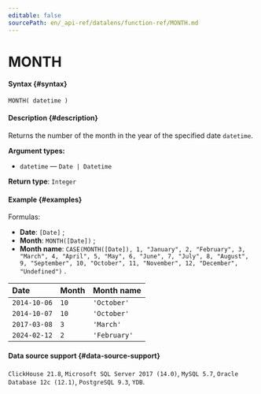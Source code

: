 ```yaml
---
editable: false
sourcePath: en/_api-ref/datalens/function-ref/MONTH.md
---
```


# MONTH



#### Syntax {#syntax}


```
MONTH( datetime )
```

#### Description {#description}
Returns the number of the month in the year of the specified date `datetime`.

**Argument types:**
- `datetime` — `Date | Datetime`


**Return type**: `Integer`

#### Example {#examples}




Formulas:

- **Date**: `[Date]` ;
- **Month**: `MONTH([Date])` ;
- **Month name**: `CASE(MONTH([Date]), 1, "January", 2, "February", 3, "March", 4, "April", 5, "May", 6, "June", 7, "July", 8, "August", 9, "September", 10, "October", 11, "November", 12, "December", "Undefined")` .

| **Date**     | **Month**   | **Month name**   |
|:-------------|:------------|:-----------------|
| `2014-10-06` | `10`        | `'October'`      |
| `2014-10-07` | `10`        | `'October'`      |
| `2017-03-08` | `3`         | `'March'`        |
| `2024-02-12` | `2`         | `'February'`     |




#### Data source support {#data-source-support}

`ClickHouse 21.8`, `Microsoft SQL Server 2017 (14.0)`, `MySQL 5.7`, `Oracle Database 12c (12.1)`, `PostgreSQL 9.3`, `YDB`.
